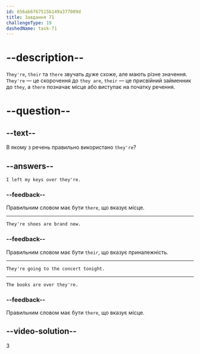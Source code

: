 ```yaml
---
id: 656ab6f67515b149a377009d
title: Завдання 71
challengeType: 19
dashedName: task-71
---
```


# --description--

`They're`, `their` та `there` звучать дуже схоже, але мають різне значення. `They're` — це скорочення до `they are`, `their` — це присвійний займенник до `they`, а `there` позначає місце або виступає на початку речення.

# --question--

## --text--

В якому з речень правильно використано `they're`?

## --answers--

`I left my keys over they're.`

### --feedback--

Правильним словом має бути `there`, що вказує місце.

---

`They're shoes are brand new.`

### --feedback--

Правильним словом має бути `their`, що вказує приналежність.

---

`They're going to the concert tonight.`

---

`The books are over they're.`

### --feedback--

Правильним словом має бути `there`, що вказує місце.

## --video-solution--

3
